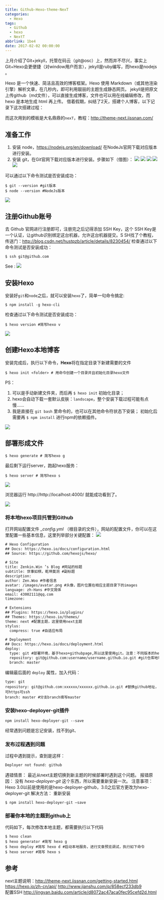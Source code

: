 ```yaml
---
title: Github-Hexo-theme-NexT
categories:
  - Hexo
tags:
  - Github
  - hexo
  - NextT
abbrlink: 1be4
date: 2017-02-02 00:00:00
---
```


上月介绍了Git+jekyll，托管在码云（git@osc）上，然而并不尽兴，事实上Git+Hexo会更便捷（对window用户而言），jekyll是ruby编写，而hexo是nodejs 。  

Hexo 是一个快速、简洁且高效的博客框架。Hexo 使用 Markdown（或其他渲染引擎）解析文章，在几秒内，即可利用靓丽的主题生成静态网页。
jekyll是把原文上传github（md文件），可以直接生成博客，文件也可以用在线编辑修改，而hexo 是本地生成 html 再上传。
借着假期，纠结了2天，搭建个人博客，以下记录下这次搭建过程：

而这次用到的模板是大名鼎鼎的`nexT`，教程：http://theme-next.iissnan.com/ 

 <!-- more --> 

## 准备工作

1. 安装 node，https://nodejs.org/en/download/ 在NodeJs官网下载对应版本进行安装。
2. 安装 git，在Git官网下载对应版本进行安装。步骤如下（借图）：
![](http://wp-00-wp.qiniudn.com/0.183261890062568.png)
![](http://wp-00-wp.qiniudn.com/0.12367357255081979.png)
![](http://wp-00-wp.qiniudn.com/0.03426800610440184.png)
![](http://wp-00-wp.qiniudn.com/0.03366818130083549.png)
![](http://wp-00-wp.qiniudn.com/0.8714599287577482.png)

可以通过以下命令测试是否安装成功：
```
$ git --version #git版本
$ node --version #NodeJs版本
```
![](http://wp-00-wp.qiniudn.com/33fde566-d2b3-4ea5-9c1d-5f7eac68e64e.png)

## 注册Github账号

去 Github 官网进行注册即可，注册完之后记得添加 SSH Key，这个 SSH Key是一个认证，让github识别绑定这台机器，允许这台机器提交。S
SH找了个教程，传送门：http://blog.csdn.net/hustpzb/article/details/8230454/
检查通过以下命令测试是否安装成功：
```
$ ssh git@github.com
```
See :
![](http://wp-00-wp.qiniudn.com/f2e2bab6-160a-4982-ad3e-f08f6cf09f78.png)

## 安装Hexo

安装好`git`和`node`之后，就可以安装`hexo`了，简单一句命令搞定:
```
$ npm install -g hexo-cli
```
检查通过以下命令测试是否安装成功：
```
$ hexo version #简写hexo v
```
![](http://wp-00-wp.qiniudn.com/0a776216-23d4-48d8-b98a-96f938e78096.png)

## 创建Hexo本地博客

安装完成后，执行以下命令，**Hexo**将在指定目录下新建需要的文件
```
$ hexo init <folder> # 用命令创建一个目录并且初始化目录hexo文件
```
PS：
1. 可以是手动新建文件夹，而后再 `$ hexo init` 初始化目录；
2. hexo会自动下载一套默认皮肤：`landscape`，整个安装下载过程可能有点慢……
3. 我是直接在 `git bash` 里命令的，也可以在其他命令符状态下安装；
初始化后需要再 `$ npm install`  进行npm的依赖插件。

![](http://wp-00-wp.qiniudn.com/759463df-5e24-406b-ae9b-476a3484341b.png)


## 部署形成文件

```
$ hexo generate # 简写hexo g
```

最后剩下运行server，跑起hexo服务：

```
$ hexo server # 简写hexo s
```

![](http://wp-00-wp.qiniudn.com/27968e2b-d3fa-440c-8e6d-57c9bfb91ab5.png)

浏览器运行 http://http://localhost:4000/ 就能成功看到了。 

![](http://wp-00-wp.qiniudn.com/8cf4be10-5e83-4872-ba98-c03f0a8c8b80.jpg)

### 将本地hexo项目托管到Github

打开网站配置文件 *_config.yml* （根目录的文件），网站的配置文件，你可以在这里配置一些基本信息，这里列举部分关键配置：
![](http://wp-00-wp.qiniudn.com/5c55c6ac-2638-435e-a0b5-def4955cd1e1.png)

```html 
# Hexo Configuration
## Docs: https://hexo.io/docs/configuration.html
## Source: https://github.com/hexojs/hexo/
 
# Site
title: Zenkin.Win ’s Blog #网站的标题
subtitle: 世事如棋，乾坤莫测 #副标题
description: 
author: Zen.Woo #作者信息
avatar: /images/avatar.png #头像，图片位置在相应主题目录下的images
language: zh-Hans #中文简体
email: 43002111@qq.com
timezone:
 
# Extensions
## Plugins: https://hexo.io/plugins/
## Themes: https://hexo.io/themes/
theme: next #配置主题，这里使用next主题
stylus:
  compress: true #自适应布局
 
# Deployment
## Docs: https://hexo.io/docs/deployment.html
deploy:
  type: git #部署环境，基于hexo+githubpage,所以这里使用git。注意：不同版本的hexo，type有可能不同，3.x以后应使用git,具体参看官方文档
  repository: git@github.com:username/username.github.io.git #git仓库地址，替换成你的username即可，其他保持不变，后面会提到如何创建git仓库
  branch: master
```
编辑最后面的 `deploy` 属性，加入代码：
```
type: git
repository: git@github.com:xxxxxx/xxxxxx.github.io.git #替换github地址，可https可ssh
branch: master #分支branch填写master
```

### 安装hexo-deployer-git插件

```
npm install hexo-deployer-git --save
```
经常遇到问题是忘记安装，找不到git、

### 发布过程遇到问题

过程中遇到提示，查到是这样：
``` html
Deployer not found: github
```
遇错情景： 最近从next主题切换到新主题的时候部署时遇到这个问题。
报错原因： 没有 *hexo-deployer-git* 这个东西，所以需要重新安装一次。
注意事项： Hexo 3.0以前是使用的是hexo-deployer-github，3.0之后官方更改为hexo-deployer-git
解决方法： 重新安装
```
$ npm install hexo-deployer-git –save
```

### 部署你本地的主题到github上

代码如下，每次修改本地主题，都需要执行以下代码
```
$ hexo clean
$ hexo generator #简写 hexo g
$ hexo deploy #简写 hexo d #启动本地服务，进行文章预览调试，执行如下命令
$ hexo server #简写 hexo s
```
## 参考

next主题说明：http://theme-next.iissnan.com/getting-started.html
https://hexo.io/zh-cn/api/
http://www.jianshu.com/p/858ecf233db9  
配置SSH http://jingyan.baidu.com/article/d8072ac47aca0fec95cefd2d.html 

